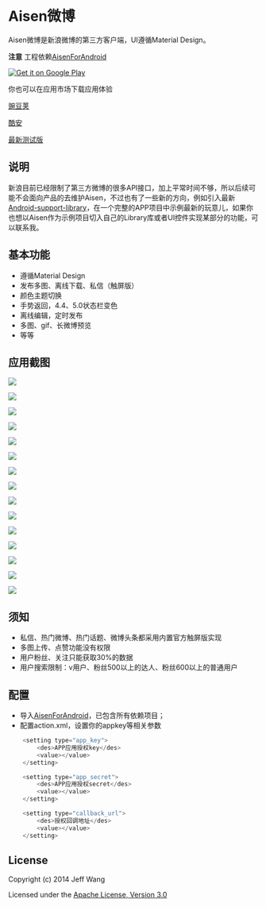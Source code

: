 # Aisen微博

Aisen微博是新浪微博的第三方客户端，UI遵循Material Design。

**注意** 工程依赖[AisenForAndroid](https://github.com/wangdan/AisenForAndroid)

[![Get it on Google Play](http://www.android.com/images/brand/get_it_on_play_logo_small.png)](http://play.google.com/store/apps/details?id=org.aisen.weibo.sina)

你也可以在应用市场下载应用体验

[豌豆荚](http://www.wandoujia.com/apps/org.aisen.weibo.sina)

[酷安](http://coolapk.com/apk/org.aisen.weibo.sina)

[最新测试版](https://github.com/wangdan/AisenWeibo/raw/master/resource/v5_0_6.apk)

## 说明
新浪目前已经限制了第三方微博的很多API接口，加上平常时间不够，所以后续可能不会面向产品的去维护Aisen，不过也有了一些新的方向，例如引入最新[Android-support-library](https://blog.leancloud.cn/3306/)，在一个完整的APP项目中示例最新的玩意儿，如果你也想以Aisen作为示例项目切入自己的Library库或者UI控件实现某部分的功能，可以联系我。

## 基本功能
 
 * 遵循Material Design
 * 发布多图、离线下载、私信（触屏版）
 * 颜色主题切换
 * 手势返回，4.4、5.0状态栏变色
 * 离线编辑，定时发布
 * 多图、gif、长微博预览
 * 等等

## 应用截图

![](https://github.com/wangdan/AisenWeibo/raw/master/resource/aisen1.gif) 

![](https://github.com/wangdan/AisenWeibo/raw/master/resource/aisen2.gif) 

![](https://github.com/wangdan/AisenWeibo/raw/master/resource/aisen3.gif) 

![](https://github.com/wangdan/AisenWeibo/raw/master/resource/aisen4.gif) 

![](https://github.com/wangdan/AisenWeibo/raw/master/resource/aisen5.gif) 

![](https://github.com/wangdan/AisenWeibo/raw/master/resource/aisen6.gif) 

![](https://github.com/wangdan/AisenWeibo/raw/master/resource/aisen7.gif) 

![](https://github.com/wangdan/AisenWeibo/raw/master/resource/aisen8.gif) 

![](https://github.com/wangdan/AisenWeibo/raw/master/resource/git_2.png)

![](https://github.com/wangdan/AisenWeibo/raw/master/resource/git_6.png) 

![](https://github.com/wangdan/AisenWeibo/raw/master/resource/git_4.png) 

![](https://github.com/wangdan/AisenWeibo/raw/master/resource/git_5.png) 

![](https://github.com/wangdan/AisenWeibo/raw/master/resource/git_3.png) 

![](https://github.com/wangdan/AisenWeibo/raw/master/resource/git_7.png) 

![](https://github.com/wangdan/AisenWeibo/raw/master/resource/git_1.png) 

## 须知
 * 私信、热门微博、热门话题、微博头条都采用内置官方触屏版实现
 * 多图上传、点赞功能没有权限
 * 用户粉丝、关注只能获取30%的数据
 * 用户搜索限制：v用户、粉丝500以上的达人、粉丝600以上的普通用户

## 配置
 * 导入[AisenForAndroid](https://github.com/wangdan/AisenForAndroid)，已包含所有依赖项目；
 * 配置action.xml，设置你的appkey等相关参数
```java	
	<setting type="app_key">
		<des>APP应用授权key</des>
		<value></value>
	</setting>

	<setting type="app_secret">
		<des>APP应用授权secret</des>
		<value></value>
	</setting>

	<setting type="callback_url">
		<des>授权回调地址</des>
		<value></value>
	</setting>
```

## License

Copyright (c) 2014 Jeff Wang

Licensed under the [Apache License, Version 3.0](http://opensource.org/licenses/GPL-3.0)

